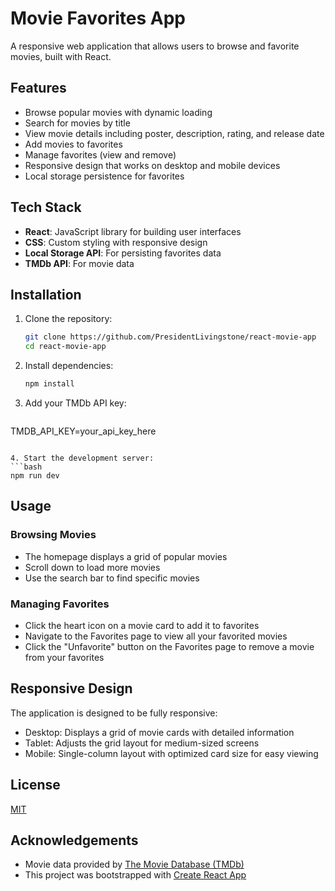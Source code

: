 # Movie Favorites App

A responsive web application that allows users to browse and favorite movies, built with React.

## Features

- Browse popular movies with dynamic loading
- Search for movies by title
- View movie details including poster, description, rating, and release date
- Add movies to favorites
- Manage favorites (view and remove)
- Responsive design that works on desktop and mobile devices
- Local storage persistence for favorites

## Tech Stack

- **React**: JavaScript library for building user interfaces
- **CSS**: Custom styling with responsive design
- **Local Storage API**: For persisting favorites data
- **TMDb API**: For movie data


## Installation

1. Clone the repository:
   ```bash
   git clone https://github.com/PresidentLivingstone/react-movie-app
   cd react-movie-app
   ```

2. Install dependencies:
   ```bash
   npm install
   ```

3. Add your TMDb API key:
   ```
 TMDB_API_KEY=your_api_key_here
   ```

4. Start the development server:
   ```bash
   npm run dev
   ```

## Usage

### Browsing Movies
- The homepage displays a grid of popular movies
- Scroll down to load more movies
- Use the search bar to find specific movies

### Managing Favorites
- Click the heart icon on a movie card to add it to favorites
- Navigate to the Favorites page to view all your favorited movies
- Click the "Unfavorite" button on the Favorites page to remove a movie from your favorites

## Responsive Design

The application is designed to be fully responsive:
- Desktop: Displays a grid of movie cards with detailed information
- Tablet: Adjusts the grid layout for medium-sized screens
- Mobile: Single-column layout with optimized card size for easy viewing

## License

[MIT](https://choosealicense.com/licenses/mit/)

## Acknowledgements

- Movie data provided by [The Movie Database (TMDb)](https://www.themoviedb.org/)
- This project was bootstrapped with [Create React App](https://github.com/facebook/create-react-app)